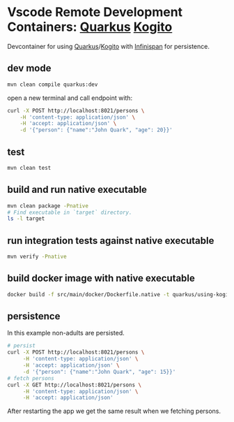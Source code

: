 # Vscode Remote Development Containers: [Quarkus](https://quarkus.io) [Kogito](https://kogito.kie.org/)

Devcontainer for using [Quarkus](https://quarkus.io)/[Kogito](https://kogito.kie.org/) with [Infinispan](https://infinispan.org/) for persistence.

## dev mode

```bash
mvn clean compile quarkus:dev
```

open a new terminal and call endpoint with:

```bash
curl -X POST http://localhost:8021/persons \
    -H 'content-type: application/json' \
    -H 'accept: application/json' \
    -d '{"person": {"name":"John Quark", "age": 20}}'
```

## test

```bash
mvn clean test
```

## build and run native executable

```bash
mvn clean package -Pnative
# Find executable in `target` directory.
ls -l target

```

## run integration tests against native executable

```bash
mvn verify -Pnative
```

## build docker image with native executable

```bash
docker build -f src/main/docker/Dockerfile.native -t quarkus/using-kogito .
```

## persistence

In this example non-adults are persisted.

```bash
# persist
curl -X POST http://localhost:8021/persons \
     -H 'content-type: application/json' \
     -H 'accept: application/json' \
     -d '{"person": {"name":"John Quark", "age": 15}}'
# fetch persons
curl -X GET http://localhost:8021/persons \
     -H 'content-type: application/json' \
     -H 'accept: application/json'
```

After restarting the app we get the same result when we fetching persons.
